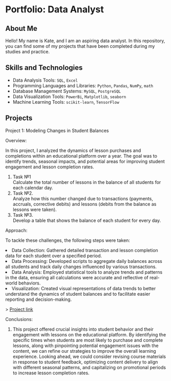# Portfolio: Data Analyst
## About Me
Hello! My name is Kate, and I am an aspiring data analyst. In this repository, you can find some of my projects that have been completed during my studies and practice.
<br>

## Skills and Technologies
- Data Analysis Tools: ``SQL``, ``Excel``
- Programming Languages and Libraries: ``Python``, ``Pandas``, ``NumPy``, ``math``
- Database Management Systems: ``MySQL``, ``PostgreSQL``
- Data Visualization Tools: ``PowerBi``, ``Matplotlib``, ``seaborn``
- Machine Learning Tools: ``scikit-learn``, ``TensorFlow``

## Projects
<p> Project 1: Modeling Changes in Student Balances</p>
<p> Overview: <p>In this project, I analyzed the dynamics of lesson purchases and completions within an educational platform over a year. The goal was to identify trends, seasonal impacts, and potential areas for improving student engagement and lesson completion rates.<p>
<ol>
  <li>Task №1</li> Calculate the total number of lessons in the balance of all students for each calendar day.
  <li>Task №2.</li> Analyze how this number changed due to transactions (payments, accruals, corrective debits) and lessons (debits from the balance as lessons were taken).
  <li>Task №3.</li> Develop a table that shows the balance of each student for every day.
</ol>

<p>Approach:<p>
<p>To tackle these challenges, the following steps were taken:<p>
<li>Data Collection: Gathered detailed transaction and lesson completion data for each student over a specified period.
<li>Data Processing: Developed scripts to aggregate daily balances across all students and track daily changes influenced by various transactions.
<li>Data Analysis: Employed statistical tools to analyze trends and patterns in the data, ensuring all calculations were accurate and reflective of real-world behaviors.
<li>Visualization: Created visual representations of data trends to better understand the dynamics of student balances and to facilitate easier reporting and decision-making.<p>
> <a href="https://1drv.ms/x/c/ab6eb168c104233f/ET8jBMFosW4ggKsTJgAAAAAB3AWFkXf8XxA_VLDfkeRmGQ?e=N79Wcv">Project link</a>
<p>Conclusions:<p>
<ol>
  <li>This project offered crucial insights into student behavior and their engagement with lessons on the educational platform. By identifying the specific times when students are most likely to purchase and complete lessons, along with pinpointing potential engagement issues with the content, we can refine our strategies to improve the overall learning experience. Looking ahead, we could consider revising course materials in response to student feedback, optimizing content delivery to align with different seasonal patterns, and capitalizing on promotional periods to increase lesson completion rates.</li>
</ol>
<br>   
